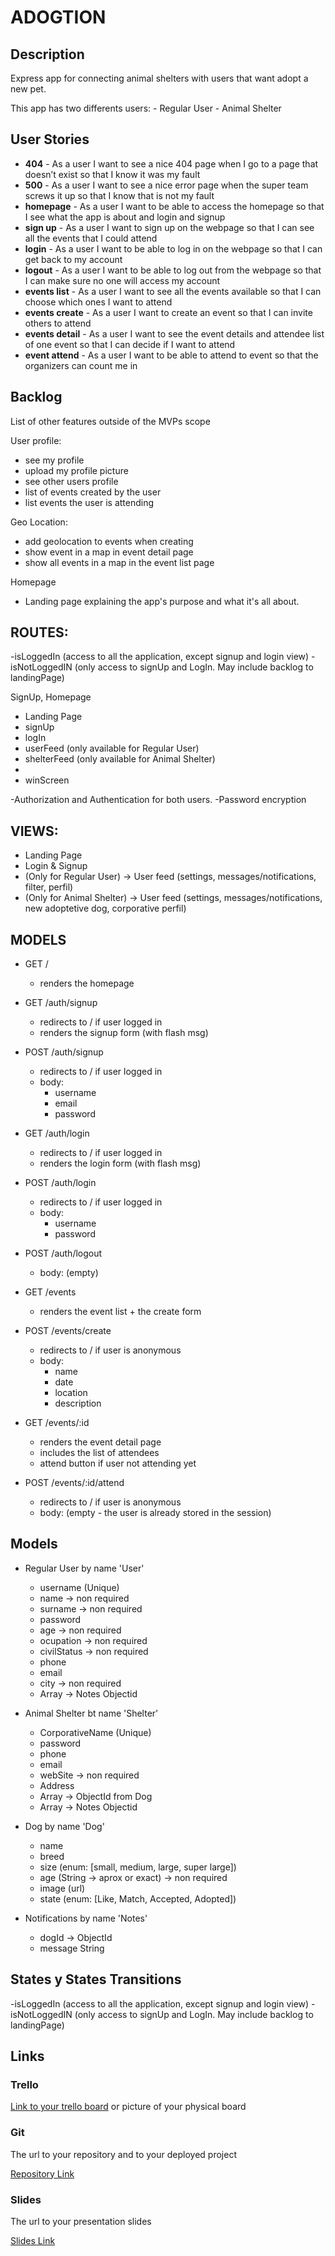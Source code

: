 # ADOGTION

## Description

Express app for connecting animal shelters with users that want adopt a new pet.

This app has two differents users:
    - Regular User
    - Animal Shelter
 
## User Stories

- **404** - As a user I want to see a nice 404 page when I go to a page that doesn’t exist so that I know it was my fault 
- **500** - As a user I want to see a nice error page when the super team screws it up so that I know that is not my fault
- **homepage** - As a user I want to be able to access the homepage so that I see what the app is about and login and signup
- **sign up** - As a user I want to sign up on the webpage so that I can see all the events that I could attend
- **login** - As a user I want to be able to log in on the webpage so that I can get back to my account
- **logout** - As a user I want to be able to log out from the webpage so that I can make sure no one will access my account
- **events list** - As a user I want to see all the events available so that I can choose which ones I want to attend
- **events create** - As a user I want to create an event so that I can invite others to attend
- **events detail** - As a user I want to see the event details and attendee list of one event so that I can decide if I want to attend 
- **event attend** - As a user I want to be able to attend to event so that the organizers can count me in

## Backlog

List of other features outside of the MVPs scope

User profile:
- see my profile
- upload my profile picture
- see other users profile
- list of events created by the user
- list events the user is attending

Geo Location:
- add geolocation to events when creating
- show event in a map in event detail page
- show all events in a map in the event list page

Homepage
- Landing page explaining the app's purpose and what it's all about.


## ROUTES:

-isLoggedIn (access to all the application, except signup and login view)
-isNotLoggedIN (only access to signUp and LogIn. May include backlog to landingPage)

 SignUp, Homepage

- Landing Page
- signUp
- logIn
- userFeed (only available for Regular User)
- shelterFeed (only available for Animal Shelter)
- 
- winScreen

-Authorization and Authentication for both users.
-Password encryption

## VIEWS:

- Landing Page
- Login & Signup
- (Only for Regular User) -> User feed (settings, messages/notifications, filter, perfil)
- (Only for Animal Shelter) -> User feed (settings, messages/notifications, new adoptetive dog, corporative perfil)

## MODELS

- GET / 
  - renders the homepage
- GET /auth/signup
  - redirects to / if user logged in
  - renders the signup form (with flash msg)
- POST /auth/signup
  - redirects to / if user logged in
  - body:
    - username
    - email
    - password
- GET /auth/login
  - redirects to / if user logged in
  - renders the login form (with flash msg)
- POST /auth/login
  - redirects to / if user logged in
  - body:
    - username
    - password
- POST /auth/logout
  - body: (empty)

- GET /events
  - renders the event list + the create form
- POST /events/create 
  - redirects to / if user is anonymous
  - body: 
    - name
    - date
    - location
    - description
- GET /events/:id
  - renders the event detail page
  - includes the list of attendees
  - attend button if user not attending yet
- POST /events/:id/attend 
  - redirects to / if user is anonymous
  - body: (empty - the user is already stored in the session)


## Models

- Regular User by name 'User'
  - username (Unique)
  - name -> non required
  - surname -> non required
  - password
  - age -> non required
  - ocupation -> non required
  - civilStatus -> non required
  - phone 
  - email
  - city -> non required
  - Array -> Notes Objectid
  
- Animal Shelter bt name 'Shelter'
  - CorporativeName (Unique)
  - password
  - phone
  - email
  - webSite -> non required
  - Address
  - Array -> ObjectId from Dog
  - Array -> Notes Objectid

- Dog by name 'Dog'
  - name
  - breed
  - size (enum: [small, medium, large, super large])
  - age (String -> aprox or exact) -> non required
  - image (url)
  - state (enum: [Like, Match, Accepted, Adopted])
  
- Notifications by name 'Notes'
  - dogId -> ObjectId
  - message String
  
## States y States Transitions

-isLoggedIn (access to all the application, except signup and login view)
-isNotLoggedIN (only access to signUp and LogIn. May include backlog to landingPage)

## Links

### Trello

[Link to your trello board](https://trello.com) or picture of your physical board

### Git

The url to your repository and to your deployed project

[Repository Link](https://github.com/PolRibas/adogtion-jairoVarela-polRibas-ironhack)

### Slides

The url to your presentation slides

[Slides Link](http://slides.com)
